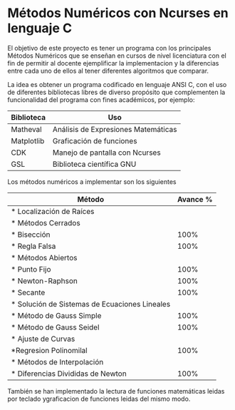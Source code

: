 Métodos Numéricos con Ncurses en lenguaje C
===========================================

El objetivo de este proyecto es tener un programa con los principales Métodos Numéricos que se enseñan en cursos de 
nivel licenciatura con el fin de permitir al docente ejemplificar la implementacion y la diferencias entre cada uno de ellos
al tener diferentes algoritmos que comparar.

La idea es obtener un programa codificado en lenguaje ANSI C, con el uso de diferentes bibliotecas libres de diverso propósito
que complementen la funcionalidad del programa con fines académicos, por ejemplo:

|Biblioteca      |  Uso                               |
|----------------|------------------------------------|
|Matheval        | Análisis de Expresiones Matemáticas|
|Matplotlib      | Graficación de funciones           |
|CDK             | Manejo de pantalla con Ncurses     |
|GSL             | Biblioteca científica GNU          |
                          


Los métodos numéricos a implementar son los siguientes


| Método                                       | Avance % |
|----------------------------------------------|----------|
|* Localización de Raíces                      |          |
|  * Métodos Cerrados                          |          |
|    * Bisección                               |   100%   |
|    * Regla Falsa                             |   100%   |
|  * Métodos Abiertos                          |          |
|    * Punto Fijo                              |   100%   |
|    * Newton-Raphson                          |   100%   |
|    * Secante                                 |   100%   |
|* Solución de Sistemas de Ecuaciones Lineales |          |
|  * Método de Gauss Simple                    |   100%   |
|  * Método de Gauss Seidel                    |   100%   |
|* Ajuste de Curvas                            |          |
|  *Regresion Polinomilal                      |   100%   |
|* Métodos de Interpolación                    |          |
|  * Diferencias Divididas de Newton           |   100%   |


También se han implementado la lectura de funciones matemáticas leidas por teclado ygraficacion de funciones leidas del mismo modo.
